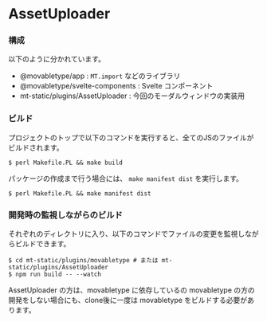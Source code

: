 # AssetUploader

### 構成

以下のように分かれています。

* @movabletype/app : `MT.import` などのライブラリ
* @movabletype/svelte-components : Svelte コンポーネント
* mt-static/plugins/AssetUploader : 今回のモーダルウィンドウの実装用

### ビルド

プロジェクトのトップで以下のコマンドを実行すると、全てのJSのファイルがビルドされます。

```
$ perl Makefile.PL && make build
```

パッケージの作成まで行う場合には、 `make manifest dist` を実行します。

```
$ perl Makefile.PL && make manifest dist
```

### 開発時の監視しながらのビルド

それぞれのディレクトリに入り、以下のコマンドでファイルの変更を監視しながらビルドできます。
```
$ cd mt-static/plugins/movabletype # または mt-static/plugins/AssetUploader
$ npm run build -- --watch
```

AssetUploader の方は、movabletype に依存しているの movabletype の方の開発をしない場合にも、clone後に一度は movabletype をビルドする必要があります。
